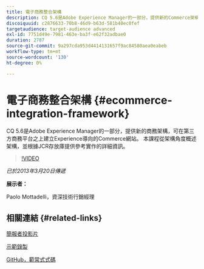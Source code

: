 ```yaml
---
title: 電子商務整合架構
description: CQ 5.6是Adobe Experience Manager的一部分，提供新的Commerce架構，可在協力廠商商務平台之上建立體驗導向的Commerce網站。 本課程從架構角度概述架構，並根據JCR存放庫提供參考實作的一些詳細資料。
discoiquuid: c2876633-70b8-46d9-b63d-581b40ec0fef
targetaudience: target-audience advanced
exl-id: 7751d49e-7981-463e-ba3f-e62f32adbae0
duration: 2787
source-git-commit: 9a297cda953d4414131657f9ac84580aea0eabeb
workflow-type: tm+mt
source-wordcount: '130'
ht-degree: 0%

---
```


# 電子商務整合架構 {#ecommerce-integration-framework}

CQ 5.6是Adobe Experience Manager的一部分，提供新的商務架構，可在第三方商務平台之上建立Experience導向的Commerce網站。 本課程從架構角度概述架構，並根據JCR存放庫提供參考實作的詳細資訊。

>[!VIDEO](https://video.tv.adobe.com/v/19577/?quality=9)

*已於2013年3月20日傳遞*

**展示者：**

Paolo Mottadelli，資深技術行銷經理

## 相關連結 {#related-links}

[簡報者投影片](https://www.slideshare.net/paolomoz/aem-cq-ecommerce-framework)

[示範錄製](https://vimeo.com/62251523)

[GitHub，範常式式碼](https://github.com/paolomoz/cq-commerce-impl-sample)
